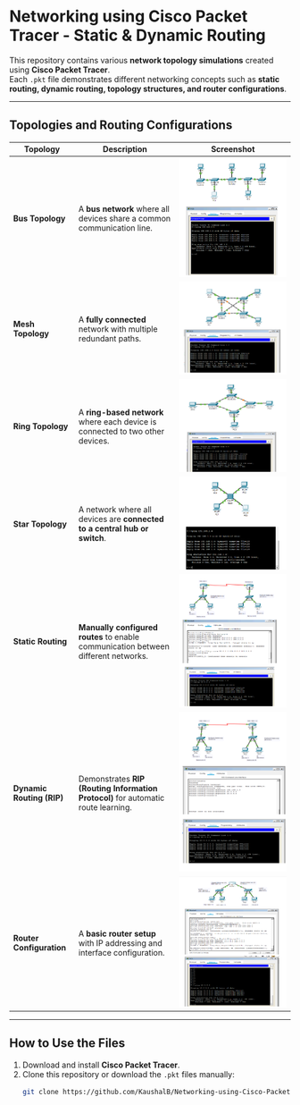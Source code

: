 # Networking using Cisco Packet Tracer - Static & Dynamic Routing

This repository contains various **network topology simulations** created using **Cisco Packet Tracer**.  
Each `.pkt` file demonstrates different networking concepts such as **static routing, dynamic routing, topology structures, and router configurations**.

---

##  **Topologies and Routing Configurations**

| Topology | Description | Screenshot |
|----------|------------|------------|
| **Bus Topology** | A **bus network** where all devices share a common communication line. | ![Bus Topology](./screenshots/bustopology.png) |
| **Mesh Topology** | A **fully connected** network with multiple redundant paths. | ![Mesh Topology](./screenshots/meshtpology.png) |
| **Ring Topology** | A **ring-based network** where each device is connected to two other devices. | ![Ring Topology](./screenshots/ringtopology.png) |
| **Star Topology** | A network where all devices are **connected to a central hub or switch**. | ![Star Topology](./screenshots/startopology.png) |
| **Static Routing** | **Manually configured routes** to enable communication between different networks. | ![Static Routing](./screenshots/staticrouting.png) |
| **Dynamic Routing (RIP)** | Demonstrates **RIP (Routing Information Protocol)** for automatic route learning. | ![Dynamic Routing](./screenshots/dynamicrouting.png) |
| **Router Configuration** | A **basic router setup** with IP addressing and interface configuration. | ![Router Configuration](./screenshots/routerconfig.png) |

---

##  **How to Use the Files**
1. Download and install **Cisco Packet Tracer**.
2. Clone this repository or download the `.pkt` files manually:
   ```bash
   git clone https://github.com/KaushalB/Networking-using-Cisco-Packet-Tracer.git
